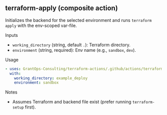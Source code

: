 ## terraform-apply (composite action)

Initializes the backend for the selected environment and runs `terraform apply` with the env-scoped var-file.

Inputs
- `working_directory` (string, default `.`): Terraform directory.
- `environment` (string, required): Env name (e.g., `sandbox`, `dev`).

Usage
```yaml
- uses: GrantOps-Consulting/terraform-actions/.github/actions/terraform-apply@v1
  with:
    working_directory: example_deploy
    environment: sandbox
```

Notes
- Assumes Terraform and backend file exist (prefer running `terraform-setup` first).
